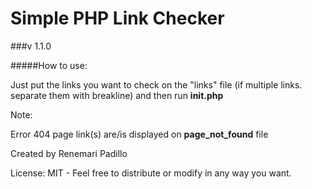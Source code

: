 # Simple PHP Link Checker

###v 1.1.0

#####How to use:

Just put the links you want to check on the "links" file (if multiple links. separate them with breakline)
and then run **init.php**

Note:

Error 404 page link(s) are/is displayed on **page_not_found** file

Created by Renemari Padillo

License: MIT - Feel free to distribute or modify in any way you want.